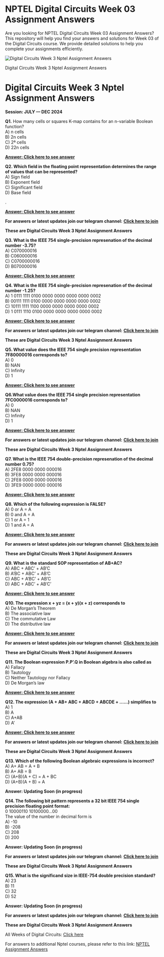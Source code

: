 # NPTEL Digital Circuits Week 03 Assignment Answers

Are you looking for NPTEL Digital Circuits Week 03 Assignment Answers? This repository will help you find your answers and solutions for Week 03 of the Digital Circuits course. We provide detailed solutions to help you complete your assignments efficiently.


![Digital Circuits Week 3 Nptel Assignment Answers](https://miro.medium.com/v2/resize:fit:875/1*HIAaRoWrfh15iyQjwwMMig.jpeg)

Digital Circuits Week 3 Nptel Assignment Answers


# Digital Circuits Week 3 Nptel Assignment Answers<a id="adfe"></a>

**Session: JULY — DEC 2024**

**Q1.** How many cells or squares K-map contains for an n-variable Boolean function?\
A) n cells\
B) 2n cells\
C) 2ª cells\
D) 22n cells

[**Answer: Click here to see answer**](https://progiez.com/digital-circuits-week-3-nptel-assignment-answers)

**Q2. Which field in the floating point representation determines the range of values that can be represented?**\
A) Sign field\
B) Exponent field\
C) Significant field\
D) Base field

.

[**Answer: Click here to see answer**](https://progiez.com/digital-circuits-week-3-nptel-assignment-answers)

**For answers or latest updates join our telegram channel:** [**Click here to join**](https://telegram.me/nptel_assignments)

**These are Digital Circuits Week 3 Nptel Assignment Answers**

**Q3. What is the IEEE 754 single-precision represenation of the decimal number -3.75?**\
A) C070000016\
B) C060000016\
C) C0700000016\
D) B070000016

[**Answer: Click here to see answer**](https://progiez.com/digital-circuits-week-3-nptel-assignment-answers)

**Q4. What is the IEEE 754 single-precision represenation of the decimal number -1.25?**\
A) 1 0111 1111 0100 0000 0000 0000 0000 0002\
B) 00111 1111 0100 0000 0000 0000 0000 0002\
C) 10111 1111 1100 0000 0000 0000 0000 0002\
D) 1 0111 1110 0100 0000 0000 0000 0000 0002

[**Answer: Click here to see answer**](https://progiez.com/digital-circuits-week-3-nptel-assignment-answers)

**For answers or latest updates join our telegram channel:** [**Click here to join**](https://telegram.me/nptel_assignments)

**These are Digital Circuits Week 3 Nptel Assignment Answers**

**Q5. What value does the IEEE 754 single precision representation 7F80000016 corresponds to?**\
A) 0\
B) NAN\
C) Infinity\
D) 1

[**Answer: Click here to see answer**](https://progiez.com/digital-circuits-week-3-nptel-assignment-answers)

**Q6.What value does the IEEE 754 single precision representation 7FC0000016 corresponds to?**\
A) 0\
B) NAN\
C) Infinity\
D) 1

[**Answer: Click here to see answer**](https://progiez.com/digital-circuits-week-3-nptel-assignment-answers)

**For answers or latest updates join our telegram channel:** [**Click here to join**](https://telegram.me/nptel_assignments)

**These are Digital Circuits Week 3 Nptel Assignment Answers**

**Q7. What is the IEEE 754 double-precision represenation of the decimal number 0.75?**\
A) 2FE8 0000 0000 000016\
B) 3FE8 0000 0000 000016\
C) 2FE8 0000 0000 000016\
D) 3FE9 0000 0000 000016

[**Answer: Click here to see answer**](https://progiez.com/digital-circuits-week-3-nptel-assignment-answers)

**Q8. Which of the following expression is FALSE?**\
A) 0 or A = A\
B) 0 and A = A\
C) 1 or A = 1\
D) 1 and A = A

[**Answer: Click here to see answer**](https://progiez.com/digital-circuits-week-3-nptel-assignment-answers)

**For answers or latest updates join our telegram channel:** [**Click here to join**](https://telegram.me/nptel_assignments)

**These are Digital Circuits Week 3 Nptel Assignment Answers**

**Q9. What is the standard SOP representation of AB+AC?**\
A) ABC + ABC’ + AB’C\
B) A’BC + ABC’ + AB’C\
C) ABC + A’BC’ + AB’C\
D) ABC + ABC’ + AB’C’

[**Answer: Click here to see answer**](https://progiez.com/digital-circuits-week-3-nptel-assignment-answers)

**Q10. The expression x + yz = (x + y)(x + z) corresponds to**\
A) De Morgan’s Theorem\
B) The associative law\
C) The commutative Law\
D) The distributive law

[**Answer: Click here to see answer**](https://progiez.com/digital-circuits-week-3-nptel-assignment-answers)

**For answers or latest updates join our telegram channel:** [**Click here to join**](https://telegram.me/nptel_assignments)

**These are Digital Circuits Week 3 Nptel Assignment Answers**

**Q11. The Boolean expression P.P’.Q in Boolean algebra is also called as**\
A) Fallacy\
B) Tautology\
C) Neither Tautology nor Fallacy\
D) De Morgan’s law

[**Answer: Click here to see answer**](https://progiez.com/digital-circuits-week-3-nptel-assignment-answers)

**Q12. The expression (A + AB+ ABC + ABCD + ABCDE + ……) simplifies to**\
A) 1\
B) A\
C) A+AB\
D) A’

[**Answer: Click here to see answer**](https://progiez.com/digital-circuits-week-3-nptel-assignment-answers)

**For answers or latest updates join our telegram channel:** [**Click here to join**](https://telegram.me/nptel_assignments)

**These are Digital Circuits Week 3 Nptel Assignment Answers**

**Q13. Which of the following Boolean algebraic expressions is incorrect?**\
A) A+ AB = A + B\
B) A+ AB = B\
C) (A+B)(A + C) = A + BC\
D) (A+B)(A + B) = A

**Answer: Updating Soon (in progress)**

**Q14. The following bit pattern represents a 32 bit IEEE 754 single precision floating point format:**\
0 10000110 10100000…00\
The value of the number in decimal form is\
A) -10\
B) -208\
C) 208\
D) 200

**Answer: Updating Soon (in progress)**

**For answers or latest updates join our telegram channel:** [**Click here to join**](https://telegram.me/nptel_assignments)

**These are Digital Circuits Week 3 Nptel Assignment Answers**

**Q15. What is the significand size in IEEE-754 double precision standard?**\
A) 23\
B) 11\
C) 32\
D) 52

**Answer: Updating Soon (in progress)**

**For answers or latest updates join our telegram channel:** [**Click here to join**](https://telegram.me/nptel_assignments)

**These are Digital Circuits Week 3 Nptel Assignment Answers**

All Weeks of Digital Circuits: [Click here](https://progiez.com/nptel-assignment-answers/digital-circuits)

For answers to additional Nptel courses, please refer to this link: [NPTEL Assignment Answers](https://progiez.com/nptel-assignment-answers)
